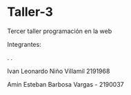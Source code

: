 # Taller-3
<p> Tercer taller programación en la web <p>
<p> Integrantes:<p>

.
 .
<p> Ivan Leonardo Niño Villamil 2191968 <p>
<p> Amin Esteban Barbosa Vargas - 2190037 <p>
 
